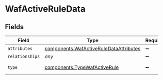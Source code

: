 # WafActiveRuleData


## Fields

| Field                                                                                                   | Type                                                                                                    | Required                                                                                                | Description                                                                                             |
| ------------------------------------------------------------------------------------------------------- | ------------------------------------------------------------------------------------------------------- | ------------------------------------------------------------------------------------------------------- | ------------------------------------------------------------------------------------------------------- |
| `attributes`                                                                                            | [components.WafActiveRuleDataAttributes](../../../sdk/models/components/wafactiveruledataattributes.md) | :heavy_minus_sign:                                                                                      | N/A                                                                                                     |
| `relationships`                                                                                         | *any*                                                                                                   | :heavy_minus_sign:                                                                                      | N/A                                                                                                     |
| `type`                                                                                                  | [components.TypeWafActiveRule](../../../sdk/models/components/typewafactiverule.md)                     | :heavy_minus_sign:                                                                                      | Resource type.                                                                                          |